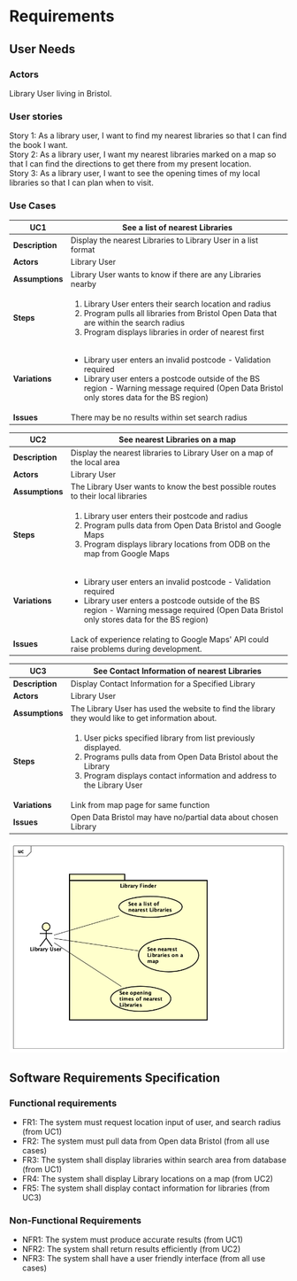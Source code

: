 # Requirements

## User Needs

### Actors
Library User living in Bristol.

### User stories
Story 1: As a library user, I want to find my nearest libraries so that I can find the book I want.  
Story 2: As a library user, I want my nearest libraries marked on a map so that I can find the directions to get there from my present location.  
Story 3: As a library user, I want to see the opening times of my local libraries so that I can plan when to visit.  
### Use Cases

| UC1 | See a list of nearest Libraries | 
| --- | ------------------------------- |
| **Description** | Display the nearest Libraries to Library User in a list format |
| **Actors** | Library User |
| **Assumptions** | Library User wants to know if there are any Libraries nearby</td></tr>
| **Steps** | <ol><li>Library User enters their search location and radius</li><li>Program pulls all libraries from Bristol Open Data that are within the search radius</li><li>Program displays libraries in order of nearest first</li></ol>|
| **Variations** | <ul><li>Library user enters an invalid postcode - Validation required</li><li>Library user enters a postcode outside of the BS region - Warning message required (Open Data Bristol only stores data for the BS region)</li></ul> |
| **Issues** | There may be no results within set search radius |

| UC2 | See nearest Libraries on a map | 
| --- | ------------------------------ |
| **Description** | Display the nearest libraries to Library User on a map of the local area |
| **Actors** | Library User |
| **Assumptions** | The Library User wants to know the best possible routes to their local libraries </td></tr>
| **Steps** | <ol><li>Library user enters their postcode and radius</li><li>Program pulls data from Open Data Bristol and Google Maps</li><li>Program displays library locations from ODB on the map from Google Maps</li></ol> |
| **Variations** | <ul><li>Library user enters an invalid postcode - Validation required</li><li>Library user enters a postcode outside of the BS region - Warning message required (Open Data Bristol only stores data for the BS region)</li></ul> |
| **Issues** | Lack of experience relating to Google Maps' API could raise problems during development. |

| UC3 | See Contact Information of nearest Libraries | 
| --- | -------------------------------------- |
| **Description** | Display Contact Information for a Specified Library |
| **Actors** | Library User |
| **Assumptions** | The Library User has used the website to find the library they would like to get information about.</td></tr>
| **Steps** | <ol><li>User picks specified library from list previously displayed.</li><li>Programs pulls data from Open Data Bristol about the Library</li><li>Program displays contact information and address to the Library User</li></ol> |
| **Variations** | Link from map page for same function |
| **Issues** | Open Data Bristol may have no/partial data about chosen Library |


![Insert your Use-Case Diagram Here](images/use-case.png)

## Software Requirements Specification
### Functional requirements

* FR1: The system must request location input of user, and search radius (from UC1)
* FR2: The system must pull data from Open data Bristol (from all use cases)
* FR3: The system shall display libraries within search area from database (from UC1)
* FR4: The system shall display Library locations on a map (from UC2)
* FR5: The system shall display contact information for libraries (from UC3)


### Non-Functional Requirements
* NFR1: The system must produce accurate results (from UC1)
* NFR2: The system shall return results efficiently (from UC2)
* NFR3: The system shall have a user friendly interface (from all use cases)